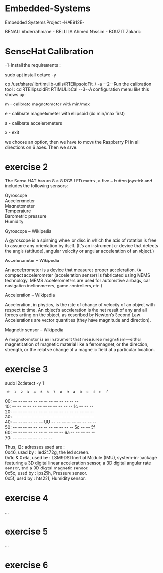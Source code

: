 # Embedded-Systems

Embedded Systems Project -HAE912E-

BENALI Abderrahmane - BELLILA Ahmed Nassim - BOUZIT Zakaria

# SenseHat Calibration 
-1-Install the requirements : 

sudo apt install octave -y

cp /usr/share/librtimulib-utils/RTEllipsoidFit ./ -a
--2--Run the calibration tool :
cd RTEllipsoidFit
RTIMULibCal
--3--A configuration menu like this shows up:

m - calibrate magnetometer with min/max

e - calibrate magnetometer with ellipsoid (do min/max first)

a - calibrate accelerometers

x - exit

we choose an option, then we have to move the Raspberry Pi in all directions on 6 axes.
Then we save.  

# exercise 2

The Sense HAT has an 8 × 8 RGB LED matrix, a five – button joystick and includes the following sensors:  

Gyroscope  
Accelerometer  
Magnetometer  
Temperature  
Barometric pressure  
Humidity  

Gyroscope – Wikipedia  

A gyroscope is a spinning wheel or disc in which the axis of rotation is free to assume any orientation by itself. (It’s an instrument or device that detects the angle (attitude), angular velocity or angular acceleration of an object.)  

Accelerometer – Wikipedia  

An accelerometer is a device that measures proper acceleration. (A compact accelerometer (acceleration sensor) is fabricated using MEMS technology. MEMS accelerometers are used for automotive airbags, car navigation inclinometers, game controllers, etc.)  

Acceleration – Wikipedia  

Acceleration, in physics, is the rate of change of velocity of an object with respect to time. An object’s acceleration is the net result of any and all forces acting on the object, as described by Newton’s Second Law. Accelerations are vector quantities (they have magnitude and direction).  

Magnetic sensor – Wikipedia  

A magnetometer is an instrument that measures magnetism—either magnetization of magnetic material like a ferromagnet, or the direction, strength, or the relative change of a magnetic field at a particular location.    

# exercise 3
sudo i2cdetect -y 1    


  
     0  1  2  3  4  5  6  7  8  9  a  b  c  d  e  f  
00:          -- -- -- -- -- -- -- -- -- -- -- -- --  
10: -- -- -- -- -- -- -- -- -- -- -- -- 1c -- -- --  
20: -- -- -- -- -- -- -- -- -- -- -- -- -- -- -- --  
30: -- -- -- -- -- -- -- -- -- -- -- -- -- -- -- --  
40: -- -- -- -- -- -- UU -- -- -- -- -- -- -- -- --  
50: -- -- -- -- -- -- -- -- -- -- -- -- 5c -- -- 5f  
60: -- -- -- -- -- -- -- -- -- -- 6a -- -- -- -- --  
70: -- -- -- -- -- -- -- --  

Thus, i2c adresses used are :   
0x46, used by : led2472g, the led screen.  
0x1c & 0x6a, used by : LSM9DS1 Inertial Module (IMU), system-in-package featuring a 3D digital linear acceleration sensor, a 3D digital angular rate sensor, and a 3D digital magnetic sensor.  
0x5c, used by : lps25h, Pressure sensor.  
0x5f, used by : hts221, Humidity sensor.  

# exercise 4
...

# exercise 5
...

# exercise 6
